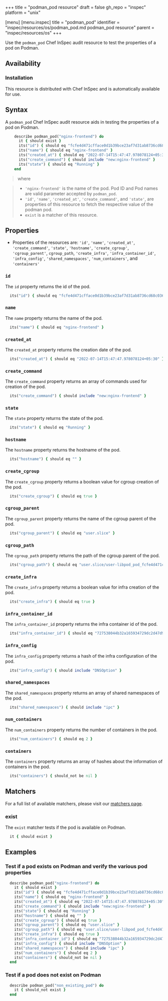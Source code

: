 +++
title = "podman_pod resource"
draft = false
gh_repo = "inspec"
platform = "unix"

[menu]
  [menu.inspec]
    title = "podman_pod"
    identifier = "inspec/resources/os/podman_pod.md podman_pod resource"
    parent = "inspec/resources/os"
+++

Use the `podman_pod` Chef InSpec audit resource to test the properties of a pod on Podman.

## Availability

### Installation

This resource is distributed with Chef InSpec and is automatically available for use.

## Syntax

A `podman_pod` Chef InSpec audit resource aids in testing the properties of a pod on Podman.

```ruby
    describe podman_pod("nginx-frontend") do
      it { should exist }
      its("id") { should eq "fcfe4d471cfface0d1b39bce23af7d31ab8736cd68c0360ade0b4afe364f79d4" }
      its("name") { should eq "nginx-frontend" }
      its("created_at") { should eq "2022-07-14T15:47:47.978078124+05:30" }
      its("create_command") { should include "new:nginx-frontend" }
      its("state") { should eq "Running" }
    end
```

> where

> - `'nginx-frontend'` is the name of the pod. Pod ID and Pod names are valid parameter accepted by `podman_pod`.
> - `'id'`, `'name'`, `'created_at'`, `'create_command'`, and `'state'`, are properties of this resource to fetch the respective value of the podman pod.
> - `exist` is a matcher of this resource.

## Properties

- Properties of the resources are: `'id'`, `'name'`, `'created_at'`, `'create_command'`, `'state'`, `'hostname'`, `'create_cgroup'`, `'cgroup_parent'`, `cgroup_path`, `'create_infra'`, `'infra_container_id'`, `'infra_config'`, `'shared_namespaces'`, `'num_containers'`, and `'containers'`


### `id`

The `id` property returns the id of the pod.

```ruby
  its("id") { should eq "fcfe4d471cfface0d1b39bce23af7d31ab8736cd68c0360ade0b4afe364f79d4" }
```

### `name`

The `name` property returns the name of the pod.

```ruby
  its("name") { should eq "nginx-frontend" }
```

### `created_at`

The `created_at` property returns the creation date of the pod.

```ruby
  its("created_at") { should eq "2022-07-14T15:47:47.978078124+05:30" }
```

### `create_command`

The `create_command` property returns an array of commands used for creation of the pod.

```ruby
  its("create_command") { should include "new:nginx-frontend" }
```

### `state`

The `state` property returns the state of the pod.

```ruby
  its("state") { should eq "Running" }
```

### `hostname`

The `hostname` property returns the hostname of the pod.

```ruby
  its("hostname") { should eq "" }
```

### `create_cgroup`

The `create_cgroup` property returns a boolean value for cgroup creation of the pod.

```ruby
  its("create_cgroup") { should eq true }
```

### `cgroup_parent`

The `cgroup_parent` property returns the name of the cgroup parent of the pod.

```ruby
  its("cgroup_parent") { should eq "user.slice" }
```

### `cgroup_path`

The `cgroup_path` property returns the path of the cgroup parent of the pod.

```ruby
  its("cgroup_path") { should eq "user.slice/user-libpod_pod_fcfe4d471cfface0d1b39bce23af7d31ab8736cd68c0360ade0b4afe364f79d4.slice" }
```

### `create_infra`

The `create_infra` property returns a boolean value for infra creation of the pod.

```ruby
  its("create_infra") { should eq true }
```

### `infra_container_id`

The `infra_container_id` property returns the infra container id of the pod.

```ruby
  its("infra_container_id") { should eq "727538044b32a165934729dc2d47d9d5e981b6496aebfad7de470f7e76ea4251" }
```

### `infra_config`

The `infra_config` property returns a hash of the infra configuration of the pod.

```ruby
  its("infra_config") { should include "DNSOption" }
```

### `shared_namespaces`

The `shared_namespaces` property returns an array of shared namespaces of the pod.

```ruby
  its("shared_namespaces") { should include "ipc" }
```

### `num_containers`

The `num_containers` property returns the number of containers in the pod.

```ruby
  its("num_containers") { should eq 2 }
```

### `containers`

The `containers` property returns an array of hashes about the information of containers in the pod.

```ruby
  its("containers") { should_not be nil }
```

## Matchers

For a full list of available matchers, please visit our [matchers page](/inspec/matchers/).

### exist

The `exist` matcher tests if the pod is available on Podman.

```ruby
  it { should exist }
```

## Examples

### Test if a pod exists on Podman and verify the various pod properties

```ruby
  describe podman_pod("nginx-frontend") do
    it { should exist }
    its("id") { should eq "fcfe4d471cfface0d1b39bce23af7d31ab8736cd68c0360ade0b4afe364f79d4" }
    its("name") { should eq "nginx-frontend" }
    its("created_at") { should eq "2022-07-14T15:47:47.978078124+05:30" }
    its("create_command") { should include "new:nginx-frontend" }
    its("state") { should eq "Running" }
    its("hostname") { should eq "" }
    its("create_cgroup") { should eq true }
    its("cgroup_parent") { should eq "user.slice" }
    its("cgroup_path") { should eq "user.slice/user-libpod_pod_fcfe4d471cfface0d1b39bce23af7d31ab8736cd68c0360ade0b4afe364f79d4.slice" }
    its("create_infra") { should eq true }
    its("infra_container_id") { should eq "727538044b32a165934729dc2d47d9d5e981b6496aebfad7de470f7e76ea4251" }
    its("infra_config") { should include "DNSOption" }
    its("shared_namespaces") { should include "ipc" }
    its("num_containers") { should eq 2 }
    its("containers") { should_not be nil }
  end
```

### Test if a pod does not exist on Podman

```ruby
  describe podman_pod("non_existing_pod") do
    it { should_not exist }
  end
```

